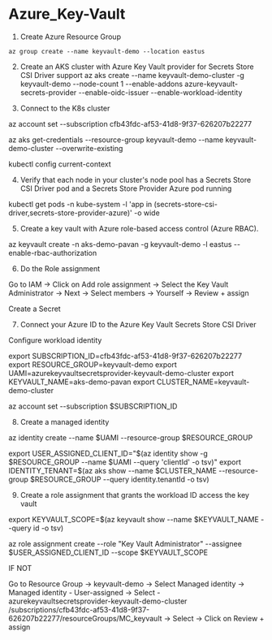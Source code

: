 # Azure_Key-Vault

1. Create Azure Resource Group

```
az group create --name keyvault-demo --location eastus
```

2. Create an AKS cluster with Azure Key Vault provider for Secrets Store CSI Driver support
az aks create --name keyvault-demo-cluster -g keyvault-demo --node-count 1 --enable-addons azure-keyvault-secrets-provider --enable-oidc-issuer --enable-workload-identity


3. Connect to the K8s cluster

az account set --subscription cfb43fdc-af53-41d8-9f37-626207b22277

az aks get-credentials --resource-group keyvault-demo --name keyvault-demo-cluster --overwrite-existing

kubectl config current-context


4. Verify that each node in your cluster's node pool has a Secrets Store CSI Driver pod and a Secrets Store Provider Azure pod running

kubectl get pods -n kube-system -l 'app in (secrets-store-csi-driver,secrets-store-provider-azure)' -o wide


5. Create a key vault with Azure role-based access control (Azure RBAC).

az keyvault create -n aks-demo-pavan -g keyvault-demo -l eastus --enable-rbac-authorization


6. Do the Role assignment

Go to IAM -> Click on Add role assignment -> Select the Key Vault Administrator -> Next -> Select members -> Yourself -> Review + assign


Create a Secret 

7. Connect your Azure ID to the Azure Key Vault Secrets Store CSI Driver

Configure workload identity

export SUBSCRIPTION_ID=cfb43fdc-af53-41d8-9f37-626207b22277
export RESOURCE_GROUP=keyvault-demo
export UAMI=azurekeyvaultsecretsprovider-keyvault-demo-cluster
export KEYVAULT_NAME=aks-demo-pavan
export CLUSTER_NAME=keyvault-demo-cluster

az account set --subscription $SUBSCRIPTION_ID


8. Create a managed identity

az identity create --name $UAMI --resource-group $RESOURCE_GROUP

export USER_ASSIGNED_CLIENT_ID="$(az identity show -g $RESOURCE_GROUP --name $UAMI --query 'clientId' -o tsv)"
export IDENTITY_TENANT=$(az aks show --name $CLUSTER_NAME --resource-group $RESOURCE_GROUP --query identity.tenantId -o tsv)


9. Create a role assignment that grants the workload ID access the key vault

export KEYVAULT_SCOPE=$(az keyvault show --name $KEYVAULT_NAME --query id -o tsv)

az role assignment create --role "Key Vault Administrator" --assignee $USER_ASSIGNED_CLIENT_ID --scope $KEYVAULT_SCOPE

IF NOT

Go to Resource Group -> keyvault-demo -> Select Managed identity -> Managed identity - User-assigned -> Select - azurekeyvaultsecretsprovider-keyvault-demo-cluster
/subscriptions/cfb43fdc-af53-41d8-9f37-626207b22277/resourceGroups/MC_keyvault -> Select -> Click on Review + assign
